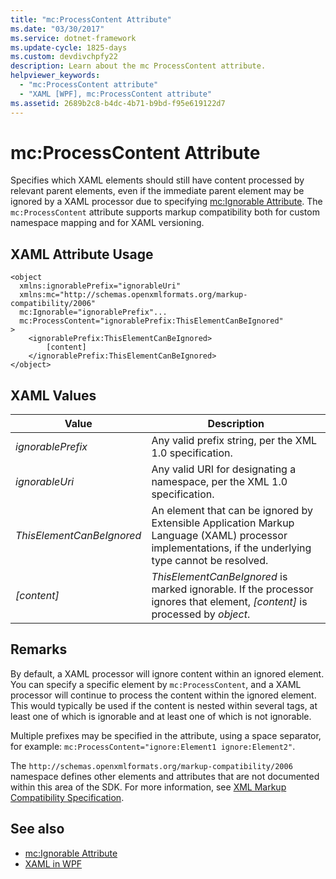 ```yaml
---
title: "mc:ProcessContent Attribute"
ms.date: "03/30/2017"
ms.service: dotnet-framework
ms.update-cycle: 1825-days
ms.custom: devdivchpfy22
description: Learn about the mc ProcessContent attribute.
helpviewer_keywords:
  - "mc:ProcessContent attribute"
  - "XAML [WPF], mc:ProcessContent attribute"
ms.assetid: 2689b2c8-b4dc-4b71-b9bd-f95e619122d7
---
```

# mc:ProcessContent Attribute

Specifies which XAML elements should still have content processed by relevant parent elements, even if the immediate parent element may be ignored by a XAML processor due to specifying [mc:Ignorable Attribute](mc-ignorable-attribute.md). The `mc:ProcessContent` attribute supports markup compatibility both for custom namespace mapping and for XAML versioning.

## XAML Attribute Usage

```xaml
<object
  xmlns:ignorablePrefix="ignorableUri"
  xmlns:mc="http://schemas.openxmlformats.org/markup-compatibility/2006"
  mc:Ignorable="ignorablePrefix"...
  mc:ProcessContent="ignorablePrefix:ThisElementCanBeIgnored"
>
    <ignorablePrefix:ThisElementCanBeIgnored>
        [content]
    </ignorablePrefix:ThisElementCanBeIgnored>
</object>
```

## XAML Values

| Value | Description |
|-------|-------------|
|*ignorablePrefix*|Any valid prefix string, per the XML 1.0 specification.|
|*ignorableUri*|Any valid URI for designating a namespace, per the XML 1.0 specification.|
|*ThisElementCanBeIgnored*|An element that can be ignored by Extensible Application Markup Language (XAML) processor implementations, if the underlying type cannot be resolved.|
|*[content]*|*ThisElementCanBeIgnored* is marked ignorable. If the processor ignores that element, *[content]* is processed by *object*.|

## Remarks

By default, a XAML processor will ignore content within an ignored element. You can specify a specific element by `mc:ProcessContent`, and a XAML processor will continue to process the content within the ignored element. This would typically be used if the content is nested within several tags, at least one of which is ignorable and at least one of which is not ignorable.

Multiple prefixes may be specified in the attribute, using a space separator, for example: `mc:ProcessContent="ignore:Element1 ignore:Element2"`.

The `http://schemas.openxmlformats.org/markup-compatibility/2006` namespace defines other elements and attributes that are not documented within this area of the SDK. For more information, see [XML Markup Compatibility Specification](/office/open-xml/general/introduction-to-markup-compatibility#markup-compatibility-in-the-open-xml-file-formats-specification).

## See also

- [mc:Ignorable Attribute](mc-ignorable-attribute.md)
- [XAML in WPF](../xaml/index.md)
